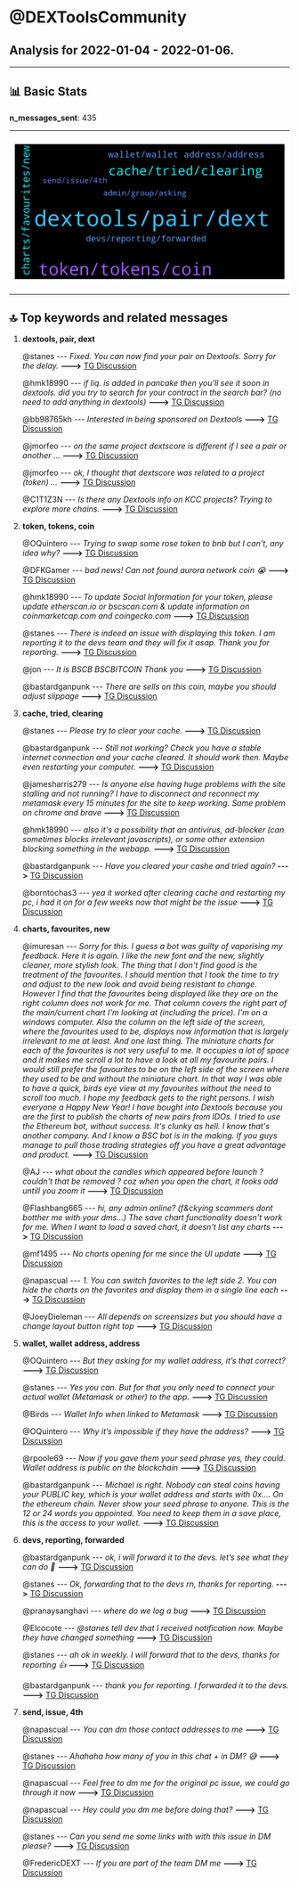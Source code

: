 # **@DEXToolsCommunity**
 ## Analysis for **2022-01-04** - **2022-01-06**.

---

## 📊 **Basic Stats**

**n_messages_sent**: 435

---
![wordcloud](DEXToolsCommunity_2Days_wordcloud.png)

---


## 🔝 **Top keywords and related messages**

1. **dextools, pair, dext**

    @stanes --- *Fixed. You can now find your pair on Dextools. Sorry for the delay.* **--->** [TG Discussion](https://t.me/DEXToolsCommunity/322292)

    @hmk18990 --- *if liq. is added in pancake then you'll see it soon in dextools. did you try to search for your contract in the search bar? (no need to add anything in dextools)* **--->** [TG Discussion](https://t.me/DEXToolsCommunity/322108)

    @bb98765kh --- *Interested in being sponsored on Dextools* **--->** [TG Discussion](https://t.me/DEXToolsCommunity/322470)

    @jmorfeo --- *on the same project dextscore is different if I see a pair or another ...* **--->** [TG Discussion](https://t.me/DEXToolsCommunity/321782)

    @jmorfeo --- *ok, I thought that dextscore was related to a project (token) ...* **--->** [TG Discussion](https://t.me/DEXToolsCommunity/321789)

    @C1T1Z3N --- *Is there any Dextools info on KCC projects? Trying to explore more chains.* **--->** [TG Discussion](https://t.me/DEXToolsCommunity/321795)

2. **token, tokens, coin**

    @OQuintero --- *Trying to swap some rose token to bnb but I can’t, any idea why?* **--->** [TG Discussion](https://t.me/DEXToolsCommunity/322505)

    @DFKGamer --- *bad news! Can not found aurora network coin 😭* **--->** [TG Discussion](https://t.me/DEXToolsCommunity/322145)

    @hmk18990 --- *To update Social Information for your token, please update etherscan.io or bscscan.com & update information on coinmarketcap.com and coingecko.com* **--->** [TG Discussion](https://t.me/DEXToolsCommunity/322058)

    @stanes --- *There is indeed an issue with displaying this token. I am reporting it to the devs team and they will fix it asap. Thank you for reporting.* **--->** [TG Discussion](https://t.me/DEXToolsCommunity/322123)

    @jon --- *It is  BSCB  BSCBITCOIN  Thank you* **--->** [TG Discussion](https://t.me/DEXToolsCommunity/321333)

    @bastardganpunk --- *There are sells on this coin, maybe you should adjust slippage* **--->** [TG Discussion](https://t.me/DEXToolsCommunity/321334)

3. **cache, tried, clearing**

    @stanes --- *Please try to clear your cache.* **--->** [TG Discussion](https://t.me/DEXToolsCommunity/322283)

    @bastardganpunk --- *Still not working? Check you have a stable internet connection and your cache cleared. It should work then. Maybe even restarting your computer.* **--->** [TG Discussion](https://t.me/DEXToolsCommunity/321610)

    @jamesharris279 --- *Is anyone else having huge problems with the site stalling and not running? I have to disconnect and reconnect my metamask every 15 minutes for the site to keep working. Same problem on chrome and brave* **--->** [TG Discussion](https://t.me/DEXToolsCommunity/322380)

    @hmk18990 --- *also it's a possibility that an antivirus, ad-blocker (can sometimes blocks irrelevant javascripts), or some other extension blocking something in the webapp.* **--->** [TG Discussion](https://t.me/DEXToolsCommunity/322386)

    @bastardganpunk --- *Have you cleared your cashe and tried again?* **--->** [TG Discussion](https://t.me/DEXToolsCommunity/322526)

    @borntochas3 --- *yea it worked after clearing cache and restarting my pc, i had it on for a few weeks now that might be the issue* **--->** [TG Discussion](https://t.me/DEXToolsCommunity/322286)

4. **charts, favourites, new**

    @imuresan --- *Sorry for this. I guess a bot was guilty of vaporising my feedback. Here it is again. I like the new font and the new, slightly cleaner, more stylish look. The thing that I don't find good is the treatment of the favourites. I should mention that I took the time to try and adjust to the new look and avoid being resistant to change. However I find that the favourites being displayed like they are on the right column does not work for me. That column covers the right part of the main/current chart I'm looking at (including the price). I'm on a windows computer. Also the column on the left side of the screen, where the favourites used to be, displays now information that is largely irrelevant to me at least. And one last thing. The miniature charts for each of the favourites is not very useful to me. It occupies a lot of space and it makes me scroll a lot to have a look at all my favourite pairs. I would still prefer the favourites to be on the left side of the screen where they used to be and without the miniature chart. In that way I was able to have a quick, birds eye view at my favourites without the need to scroll too much. I hope my feedback gets to the right persons. I wish everyone a Happy New Year! I have bought into Dextools because you are the first to publish the charts of new pairs from IDOs. I tried to use the Ethereum bot, without success. It's clunky as hell. I know that's another company. And I know a BSC bot is in the making. If you guys manage to pull those trading strategies off you have a great advantage and product.* **--->** [TG Discussion](https://t.me/DEXToolsCommunity/322017)

    @AJ --- *what about the candles which appeared before launch ? couldn't that be removed ? coz when you open the chart, it looks odd untill you zoom it* **--->** [TG Discussion](https://t.me/DEXToolsCommunity/321300)

    @Flashbang665 --- *hi, any admin online? (f&ckying scammers dont botther me with your dms...)  The save chart functionality doesn't work for me. When I want to load a saved chart, it doesn't list any charts* **--->** [TG Discussion](https://t.me/DEXToolsCommunity/322449)

    @mf1495 --- *No charts opening for me since the UI update* **--->** [TG Discussion](https://t.me/DEXToolsCommunity/322433)

    @napascual --- *1. You can switch favorites to the left side 2. You can hide the charts on the favorites and display them in a single line each* **--->** [TG Discussion](https://t.me/DEXToolsCommunity/322018)

    @JoeyDieleman --- *All depends on screensizes but you should have a change layout button right top* **--->** [TG Discussion](https://t.me/DEXToolsCommunity/322028)

5. **wallet, wallet address, address**

    @OQuintero --- *But they asking for my wallet address, it’s that correct?* **--->** [TG Discussion](https://t.me/DEXToolsCommunity/322507)

    @stanes --- *Yes you can. But for that you only need to connect your actual wallet (Metamask or other) to the app.* **--->** [TG Discussion](https://t.me/DEXToolsCommunity/322204)

    @Birds --- *Wallet Info when linked to Metamask* **--->** [TG Discussion](https://t.me/DEXToolsCommunity/321960)

    @OQuintero --- *Why it’s impossible if they have the address?* **--->** [TG Discussion](https://t.me/DEXToolsCommunity/322514)

    @rpoole69 --- *Now if you gave them your seed phrase yes, they could. Wallet address is public on the blockchain* **--->** [TG Discussion](https://t.me/DEXToolsCommunity/322550)

    @bastardganpunk --- *Michael is right. Nobody can steal coins having your PUBLIC key, which is your wallet address and starts with 0x…. On the ethereum chain. Never show your seed phrase to anyone. This is the 12 or 24 words you appointed. You need to keep them in a save place, this is the access to your wallet.* **--->** [TG Discussion](https://t.me/DEXToolsCommunity/322520)

6. **devs, reporting, forwarded**

    @bastardganpunk --- *ok, i will forward it to the devs. let’s see what they can do 🙂* **--->** [TG Discussion](https://t.me/DEXToolsCommunity/322364)

    @stanes --- *Ok, forwarding that to the devs rn, thanks for reporting.* **--->** [TG Discussion](https://t.me/DEXToolsCommunity/321553)

    @pranaysanghavi --- *where do we log a bug* **--->** [TG Discussion](https://t.me/DEXToolsCommunity/321759)

    @Elcocote --- *@stanes tell dev that I received notification now. Maybe they have changed something* **--->** [TG Discussion](https://t.me/DEXToolsCommunity/321563)

    @stanes --- *ah ok in weekly. I will forward that to the devs, thanks for reporting 👍* **--->** [TG Discussion](https://t.me/DEXToolsCommunity/322262)

    @bastardganpunk --- *thank you for reporting. I forwarded it to the devs.* **--->** [TG Discussion](https://t.me/DEXToolsCommunity/322147)

7. **send, issue, 4th**

    @napascual --- *You can dm those contact addresses to me* **--->** [TG Discussion](https://t.me/DEXToolsCommunity/322532)

    @stanes --- *Ahahaha how many of you in this chat + in DM? 😅* **--->** [TG Discussion](https://t.me/DEXToolsCommunity/322275)

    @napascual --- *Feel free to dm me for the original pc issue, we could go through it now* **--->** [TG Discussion](https://t.me/DEXToolsCommunity/322593)

    @napascual --- *Hey could you dm me before doing that?* **--->** [TG Discussion](https://t.me/DEXToolsCommunity/322591)

    @stanes --- *Can you send me some links with with this issue in DM please?* **--->** [TG Discussion](https://t.me/DEXToolsCommunity/322322)

    @FredericDEXT --- *If you are part of the team DM me* **--->** [TG Discussion](https://t.me/DEXToolsCommunity/322149)

